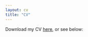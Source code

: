 ```yaml
---
layout: cv
title: "CV"
---
```


Download my CV [here]({{site.baseurl}}/assets/CV_for_online.pdf), or see below:
